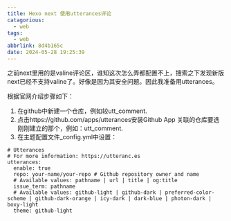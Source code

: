 ```yaml
---
title: Hexo next 使用utterances评论
catagorious:
  - web
tags:
  - web
abbrlink: 8d4b165c
date: 2024-05-28 19:25:39
---
```

之前next里用的是valine评论区，谁知这次怎么弄都配置不上，搜索之下发现新版next已经不支持valine了。好像是因为其安全问题。因此我准备用utterances。
<!--less-->
根据官网介绍步骤如下：
1. 在github中新建一个仓库，例如较utt_comment.
2. 点击https://github.com/apps/utterances安装Github App 关联的仓库要选刚刚建立的那个，例如：utt_comment.
3. 在主题配置文件_config.yml中设置：
```
# Utterances
# For more information: https://utteranc.es
utterances:
  enable: true
  repo: your-name/your-repo # Github repository owner and name
  # Available values: pathname | url | title | og:title
  issue_term: pathname
  # Available values: github-light | github-dark | preferred-color-scheme | github-dark-orange | icy-dark | dark-blue | photon-dark | boxy-light
  theme: github-light
```
